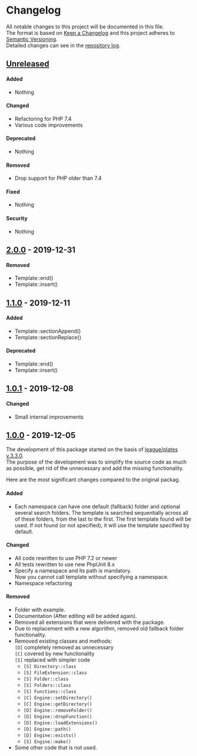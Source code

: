 # Changelog

All notable changes to this project will be documented in this file.  
The format is based on [Keep a Changelog](http://keepachangelog.com/en/1.0.0/)
and this project adheres to [Semantic Versioning](http://semver.org/spec/v2.0.0.html).  
Detailed changes can see in the [repository log].


## [Unreleased]

#### Added
- Nothing
  
#### Changed
- Refactoring for PHP 7.4
- Various code improvements

#### Deprecated
- Nothing
  
#### Removed
- Drop support for PHP older than 7.4

#### Fixed
- Nothing

#### Security
- Nothing


## [2.0.0] - 2019-12-31

#### Removed
- Template::end()
- Template::insert()


## [1.1.0] - 2019-12-11

#### Added
- Template::sectionAppend()
- Template::sectionReplace()
  
#### Deprecated
- Template::end()
- Template::insert()


## [1.0.1] - 2019-12-08

#### Changed
- Small internal improvements


## [1.0.0] - 2019-12-05
The development of this package started on the basis of [league/plates v.3.3.0](https://github.com/thephpleague/plates/releases/tag/3.3.0).  
The purpose of the development was to simplify the source code as much as possible, get rid of the unnecessary and add the missing functionality.

Here are the most significant changes compared to the original packag.

#### Added
- Each namespace can have one default (fallback) folder and optional several search folders.
  The template is searched sequentially across all of these folders, from the last to the first.
  The first template found will be used.
  If not found (or not specified), it will use the template specified by default.

#### Changed
- All code rewritten to use PHP 7.2 or newer
- All tests rewritten to use new PhpUnit 8.x
- Specify a namespace and its path is mandatory.  
  Now you cannot call template without specifying a namespace.
- Namespace refactoring

#### Removed
- Folder with example.
- Documentation (After editing will be added again).
- Removed all extensions that were delivered with the package.
- Due to replacement with a new algorithm, removed old fallback folder functionality.
- Removed existing classes and methods:  
  `[D]` completely removed as unnecessary  
  `[C]` covered by new functionality  
  `[S]` replaced with simpler code
  - `[S] Directory::class`
  - `[S] FileExtension::class`
  - `[S] Folder::class`
  - `[S] Folders::class`
  - `[S] Functions::class`
  - `[C] Engine::setDirectory()`
  - `[C] Engine::getDirectory()`
  - `[D] Engine::removeFolder()`
  - `[D] Engine::dropFunction()`
  - `[D] Engine::loadExtensions()`
  - `[D] Engine::path()`
  - `[D] Engine::exists()`
  - `[S] Engine::make()`
- Some other code that is not used.

[Unreleased]: https://github.com/mobicms/render/compare/2.0.0...HEAD
[2.0.0]: https://github.com/mobicms/render/compare/1.1.0...2.0.0
[1.1.0]: https://github.com/mobicms/render/compare/1.0.1...1.1.0
[1.0.1]: https://github.com/mobicms/render/compare/1.0.0...1.0.1
[1.0.0]: https://github.com/mobicms/render/compare/segregation...1.0.0
[repository log]: https://github.com/mobicms/render/commits/
